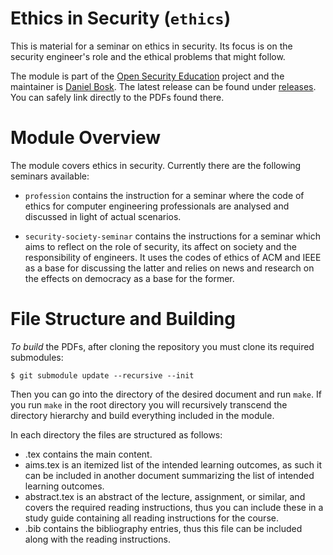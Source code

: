 Ethics in Security (`ethics`)
===============================================================================

This is material for a seminar on ethics in security.  Its focus is on the 
security engineer's role and the ethical problems that might follow.

The module is part of the [Open Security Education][OpenSecEd] project and the 
maintainer is [Daniel Bosk][Maintainer].  The latest release can be found under 
[releases][Releases].  You can safely link directly to the PDFs found there.

[OpenSecEd]: https://github.com/OpenSecEd
[Maintainer]: https://github.com/dbosk
[Releases]: https://github.com/OpenSecEd/ethics/releases


Module Overview
===============================================================================

The module covers ethics in security.  Currently there are the following 
seminars available:

 - `profession` contains the instruction for a seminar where the code of ethics 
   for computer engineering professionals are analysed and discussed in light 
    of actual scenarios.

 - `security-society-seminar` contains the instructions for a seminar which 
   aims to reflect on the role of security, its affect on society and the 
   responsibility of engineers. It uses the codes of ethics of ACM and IEEE as 
   a base for discussing the latter and relies on news and research on the 
   effects on democracy as a base for the former.


File Structure and Building
===============================================================================

*To build* the PDFs, after cloning the repository you must clone its required 
submodules:
```shell
$ git submodule update --recursive --init
```
Then you can go into the directory of the desired document and run `make`.
If you run `make` in the root directory you will recursively transcend the 
directory hierarchy and build everything included in the module.

In each directory the files are structured as follows:

 - <name>.tex contains the main content.
 - aims.tex is an itemized list of the intended learning outcomes, as such it 
   can be included in another document summarizing the list of intended 
   learning outcomes.
 - abstract.tex is an abstract of the lecture, assignment, or similar, and 
   covers the required reading instructions, thus you can include these in 
   a study guide containing all reading instructions for the course.
 - <name>.bib contains the bibliography entries, thus this file can be included 
   along with the reading instructions.

